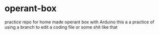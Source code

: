 # operant-box
practice repo for home made operant box with Arduino 
this a a practice of using a branch to edit a coding file or some shit like that
